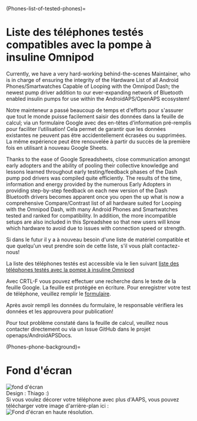 (Phones-list-of-tested-phones)=

# Liste des téléphones testés compatibles avec la pompe à insuline Omnipod

Currently, we have a very hard-working behind-the-scenes Maintainer, who is in charge of ensuring the integrity of the Hardware List of all Android Phones/Smartwatches Capable of Looping with the Omnipod Dash; the newest pump driver addition to our ever-expanding network of Bluetooth enabled insulin pumps for use within the AndroidAPS/OpenAPS ecosystem!

Notre mainteneur a passé beaucoup de temps et d'efforts pour s'assurer que tout le monde puisse facilement saisir des données dans la feuille de calcul; via un formulaire Google avec des en-têtes d’information pré-remplis pour faciliter l’utilisation! Cela permet de garantir que les données existantes ne peuvent pas être accidentellement écrasées ou supprimées. La même expérience peut être renouvelée à partir du succès de la première fois en utilisant à nouveau Google Sheets.

Thanks to the ease of Google Spreadsheets, close communication amongst early adopters and the ability of pooling their collective knowledge and lessons learned throughout early testing/feedback phases of the Dash pump pod drivers was compiled quite efficiently. The results of the time, information and energy provided by the numerous Early Adopters in providing step-by-step feedback on each new version of the Dash Bluetooth drivers becomes apparent once you open the up what is now a comprehensive Compare/Contrast list of all hardware suited for Looping with the Omnipod Dash, with many Android Phones and Smartwatches tested and ranked for compatibility. In addition, the more incompatible setups are also included in this Spreadshee so that new users will know which hardware to avoid due to issues with connection speed or strength.

Si dans le futur il y a à nouveau besoin d'une liste de matériel compatible et que quelqu'un veut prendre soin de cette liste, s'il vous plaît contactez-nous!

La liste des téléphones testés est accessible via le lien suivant [liste des téléphones testés avec la pompe à insuline Omnipod](https://docs.google.com/spreadsheets/d/1zO-Vf3wv0jji5Gflk6pe48oi348ApF5RvMcI6NG5TnY)

Avec CRTL-F vous pouvez effectuer une recherche dans le texte de la feuille Google. La feuille est protégée en écriture. Pour enregistrer votre test de téléphone, veuillez remplir le [formulaire](https://forms.gle/g7GbSkMCTfFrWKjSA).

Après avoir rempli les données du formulaire, le responsable vérifiera les données et les approuvera pour publication!

Pour tout problème constaté dans la feuille de calcul, veuillez nous contacter directement ou via un Issue GitHub dans le projet openaps/AndroidAPSDocs.

(Phones-phone-background)=

# Fond d'écran

![fond d'écran](../images/bg_phone_thump.jpg) </br> Design : Thiago :)</br> Si vous voulez décorer votre téléphone avec plus d'AAPS, vous pouvez télécharger votre image d'arrière-plan ici : ![Fond d'écran en haute résolution.](../images/bg_phone.jpg)